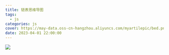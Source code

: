 ```yaml
---
title: 链表思维导图
tags:
  - js
categories: js
cover: https://may-data.oss-cn-hangzhou.aliyuncs.com/myartilepic/bed.png
date: 2023-04-01 22:00:00
---
```


![](https://may-data.oss-cn-hangzhou.aliyuncs.com/image/202304012249050.png)
